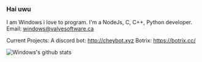 ### Hai uwu 
<!--
**WindowsCmd/Windowscmd** is a ✨ _special_ ✨ repository because its `README.md` (this file) appears on your GitHub profile.

Here are some ideas to get you started:

- 🔭 I’m currently working on ...
- 🌱 I’m currently learning ...
- 👯 I’m looking to collaborate on ...
- 🤔 I’m looking for help with ...
- 💬 Ask me about ...
- 📫 How to reach me: ...
- 😄 Pronouns: ...
- ⚡ Fun fact: ...
-->

I am Windows i love to program. I'm a NodeJs, C, C++, Python developer. Email: windows@valvesoftware.ca

Current Projects: 
A discord bot: http://cheybot.xyz
Botrix: https://botrix.cc/


![Windows's github stats](https://github-readme-stats.vercel.app/api?username=windowscmd&show_icons=true&theme=synthwave&count_private=true)
